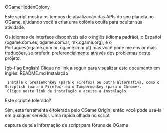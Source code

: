 OGameHiddenColony

Este script mostra os tempos de atualização das APIs do seu planeta no 
OGame, ajudando você a criar uma colônia oculta para ocultar sua 
atividade.

Os idiomas de interface 
disponíveis são o inglês (idioma padrão), o Español (ogame.com.es, 
ogame.com.ar, mx.ogame.org), e o Portugues(ogame.com.br, ogame.com.pt) mas você pode me enviar mais traduções, se 
preferir, preferencialmente através dos problemas deste projeto.

[gb-flag English] Clique no link a seguir para visualizar este documento em inglês: README.md
Instalação

     Instale o Greasemonkey (para o Firefox) ou outra alternativa, como o Scriptish (para o Firefox) ou o Tampermonkey (para o Chrome).
     Clique neste link de instalação e aceite a instalação.

Este script é tolerado?

Sim, esta ferramenta é tolerada pelo OGame Origin, então você pode usá-la em qualquer servidor.
Uma rápida olhada no script

captura de tela
Informação de script para fóruns de OGame     
